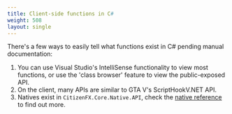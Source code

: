 ```yaml
---
title: Client-side functions in C#
weight: 508
layout: single
---
```


There's a few ways to easily tell what functions exist in C# pending manual documentation:

1.  You can use Visual Studio's IntelliSense functionality to view most functions, or use the 'class browser' feature
    to view the public-exposed API.
2.  On the client, many APIs are similar to GTA V's ScriptHookV.NET API.
3.  Natives exist in `CitizenFX.Core.Native.API`, check the [native reference](https://docs.fivem.net/natives) to find out more.